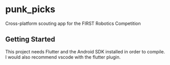 # punk_picks

Cross-platform scouting app for the FIRST Robotics Competition

## Getting Started

This project needs Flutter and the Android SDK installed in order to compile. I would also recommend vscode with the flutter plugin.

